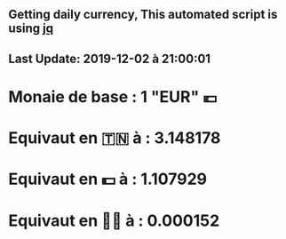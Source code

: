 ## Getting daily currency, This automated script is using [jq](https://stedolan.github.io/jq/)
## Last Update:  2019-12-02 à 21:00:01
 # Monaie de base : 1 "EUR" 💶 
 # Equivaut en 🇹🇳 à :  3.148178 
 # Equivaut en 💵 à : 1.107929
 # Equivaut en 🐱‍💻 à :  0.000152
